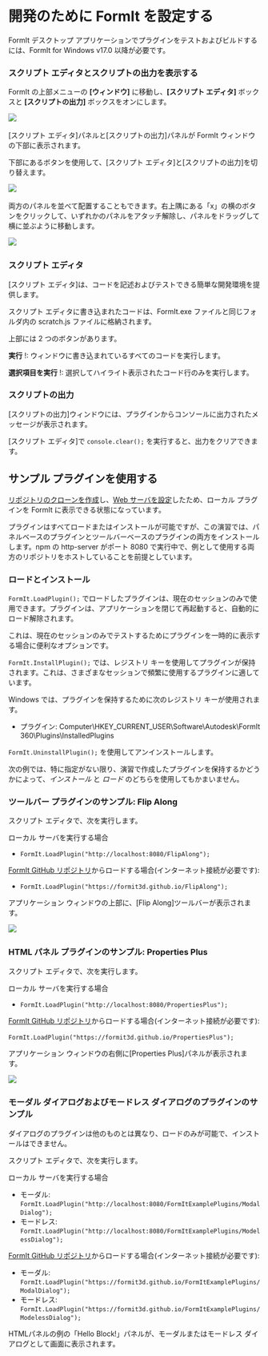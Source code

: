 # 開発のために FormIt を設定する

FormIt デスクトップ アプリケーションでプラグインをテストおよびビルドするには、FormIt for Windows v17.0 以降が必要です。

### **スクリプト エディタとスクリプトの出力を表示する**

FormIt の上部メニューの **[ウィンドウ]** に移動し、**[スクリプト エディタ]** ボックスと **[スクリプトの出力]** ボックスをオンにします。

![](https://formit3d.github.io/FormItExamplePlugins/docs/images/EnableDevelopmentWindows.PNG)

[スクリプト エディタ]パネルと[スクリプトの出力]パネルが FormIt ウィンドウの下部に表示されます。

下部にあるボタンを使用して、[スクリプト エディタ]と[スクリプトの出力]を切り替えます。

![](https://formit3d.github.io/FormItExamplePlugins/docs/images/ScriptEditorDefaultState.PNG)

両方のパネルを並べて配置することもできます。右上隅にある「x」の横のボタンをクリックして、いずれかのパネルをアタッチ解除し、パネルをドラッグして横に並ぶように移動します。

![](https://formit3d.github.io/FormItExamplePlugins/docs/images/ScriptEditor+ScriptOutputConfiguration.gif)

### **スクリプト エディタ**

[スクリプト エディタ]は、コードを記述およびテストできる簡単な開発環境を提供します。

スクリプト エディタに書き込まれたコードは、FormIt.exe ファイルと同じフォルダ内の scratch.js ファイルに格納されます。

上部には 2 つのボタンがあります。

**実行** \![](<../../../.gitbook/assets/image (8) (1).png>): ウィンドウに書き込まれているすべてのコードを実行します。

**選択項目を実行** \![](<../../../.gitbook/assets/image (52).png>): 選択してハイライト表示されたコード行のみを実行します。

### **スクリプトの出力**

[スクリプトの出力]ウィンドウには、プラグインからコンソールに出力されたメッセージが表示されます。

[スクリプト エディタ]で `console.clear();` を実行すると、出力をクリアできます。

## サンプル プラグインを使用する

[リポジトリのクローンを作成](cloning-a-sample-plugin.md)し、[Web サーバを設定](hosting-a-plugin-on-a-local-server.md)したため、ローカル プラグインを FormIt に表示できる状態になっています。

プラグインはすべてロードまたはインストールが可能ですが、この演習では、パネルベースのプラグインとツールバーベースのプラグインの両方をインストールします。npm の http-server がポート 8080 で実行中で、例として使用する両方のリポジトリをホストしていることを前提としています。

### **ロードとインストール**

`FormIt.LoadPlugin();` でロードしたプラグインは、現在のセッションのみで使用できます。プラグインは、アプリケーションを閉じて再起動すると、自動的にロード解除されます。

これは、現在のセッションのみでテストするためにプラグインを一時的に表示する場合に便利なオプションです。

`FormIt.InstallPlugin();` では、レジストリ キーを使用してプラグインが保持されます。これは、さまざまなセッションで頻繁に使用するプラグインに適しています。

Windows では、プラグインを保持するために次のレジストリ キーが使用されます。

* プラグイン: Computer\\HKEY_CURRENT_USER\\Software\\Autodesk\\FormIt 360\\Plugins\\InstalledPlugins

`FormIt.UninstallPlugin();` を使用してアンインストールします。

次の例では、特に指定がない限り、演習で作成したプラグインを保持するかどうかによって、_インストール_ と _ロード_ のどちらを使用してもかまいません。

### **ツールバー プラグインのサンプル: Flip Along**

スクリプト エディタで、次を実行します。

ローカル サーバを実行する場合

* `FormIt.LoadPlugin("http://localhost:8080/FlipAlong");`

[FormIt GitHub リポジトリ](https://github.com/FormIt3D/)からロードする場合(インターネット接続が必要です):

* `FormIt.LoadPlugin("https://formit3d.github.io/FlipAlong");`

アプリケーション ウィンドウの上部に、[Flip Along]ツールバーが表示されます。

![](https://formit3d.github.io/FormItExamplePlugins/docs/images/FlipAlongToolbar.PNG)

### **HTML パネル プラグインのサンプル: Properties Plus**

スクリプト エディタで、次を実行します。

ローカル サーバを実行する場合

* `FormIt.LoadPlugin("http://localhost:8080/PropertiesPlus");`

[FormIt GitHub リポジトリ](https://github.com/FormIt3D/)からロードする場合(インターネット接続が必要です):

`FormIt.LoadPlugin("https://formit3d.github.io/PropertiesPlus");`

アプリケーション ウィンドウの右側に[Properties Plus]パネルが表示されます。

![](https://formit3d.github.io/FormItExamplePlugins/docs/images/PropertiesPlusPanel.png)

### **モーダル ダイアログおよびモードレス ダイアログのプラグインのサンプル**

ダイアログのプラグインは他のものとは異なり、ロードのみが可能で、インストールはできません。

スクリプト エディタで、次を実行します。

ローカル サーバを実行する場合

* モーダル: `FormIt.LoadPlugin("http://localhost:8080/FormItExamplePlugins/ModalDialog");`
* モードレス: `FormIt.LoadPlugin("http://localhost:8080/FormItExamplePlugins/ModelessDialog");`

[FormIt GitHub リポジトリ](https://github.com/FormIt3D/)からロードする場合(インターネット接続が必要です):

* モーダル: `FormIt.LoadPlugin("https://formit3d.github.io/FormItExamplePlugins/ModalDialog");`
* モードレス: `FormIt.LoadPlugin("https://formit3d.github.io/FormItExamplePlugins/ModelessDialog");`

HTMLパネルの例の「Hello Block!」パネルが、モーダルまたはモードレス ダイアログとして画面に表示されます。
